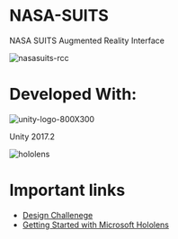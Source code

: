# NASA-SUITS
NASA SUITS Augmented Reality Interface  

![nasasuits-rcc](https://user-images.githubusercontent.com/22214754/203851683-23b4a250-872d-4c80-9911-47932a69b365.jpg) 

# Developed With:  

![unity-logo-800X300](https://user-images.githubusercontent.com/22214754/203852917-771b15db-cc4e-44e4-906e-5154529b7bac.png)    

Unity 2017.2  

![hololens](https://user-images.githubusercontent.com/22214754/203853384-501cdb51-c61d-4c30-99d9-25dfe8dd14ba.png)  

# Important links  
- [Design Challenege](https://microgravityuniversity.jsc.nasa.gov/docs/FY18%20NASA%20SUITS%20Design%20Challenge%20Description%20Revised_11.28.17.pdf)  
- [Getting Started with Microsoft Hololens](https://developer.microsoft.com/en-us/windows/mixed-reality/holograms_101)  
